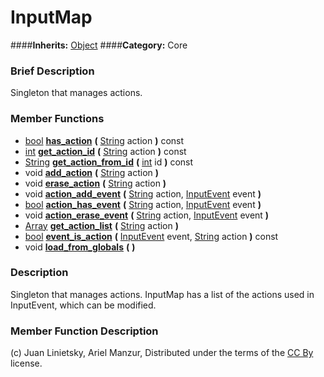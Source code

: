 #  InputMap  
####**Inherits:** [Object](class_object)
####**Category:** Core

###  Brief Description  
Singleton that manages actions.

###  Member Functions 
  * [bool](class_bool)  **[has&#95;action](#has_action)**  **(** [String](class_string) action  **)** const
  * [int](class_int)  **[get&#95;action&#95;id](#get_action_id)**  **(** [String](class_string) action  **)** const
  * [String](class_string)  **[get&#95;action&#95;from&#95;id](#get_action_from_id)**  **(** [int](class_int) id  **)** const
  * void  **[add&#95;action](#add_action)**  **(** [String](class_string) action  **)**
  * void  **[erase&#95;action](#erase_action)**  **(** [String](class_string) action  **)**
  * void  **[action&#95;add&#95;event](#action_add_event)**  **(** [String](class_string) action, [InputEvent](class_inputevent) event  **)**
  * [bool](class_bool)  **[action&#95;has&#95;event](#action_has_event)**  **(** [String](class_string) action, [InputEvent](class_inputevent) event  **)**
  * void  **[action&#95;erase&#95;event](#action_erase_event)**  **(** [String](class_string) action, [InputEvent](class_inputevent) event  **)**
  * [Array](class_array)  **[get&#95;action&#95;list](#get_action_list)**  **(** [String](class_string) action  **)**
  * [bool](class_bool)  **[event&#95;is&#95;action](#event_is_action)**  **(** [InputEvent](class_inputevent) event, [String](class_string) action  **)** const
  * void  **[load&#95;from&#95;globals](#load_from_globals)**  **(** **)**

###  Description  
Singleton that manages actions. InputMap has a list of the actions used in InputEvent, which can be modified.

###  Member Function Description  


(c) Juan Linietsky, Ariel Manzur, Distributed under the terms of the [CC By](https://creativecommons.org/licenses/by/3.0/legalcode) license.
